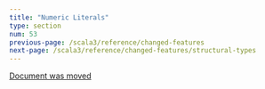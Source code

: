 ```yaml
---
title: "Numeric Literals"
type: section
num: 53
previous-page: /scala3/reference/changed-features
next-page: /scala3/reference/changed-features/structural-types
---
```


[Document was moved](../experimental/numeric-literals.md)
